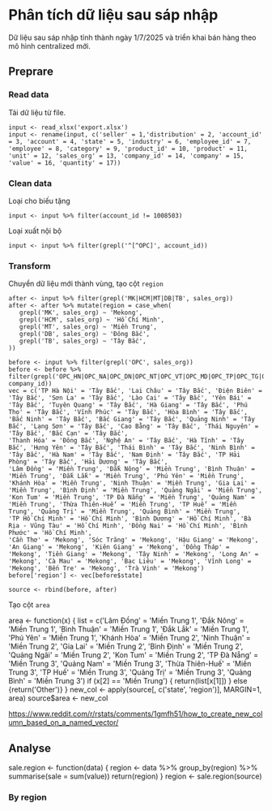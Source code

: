 # Phân tích dữ liệu sau sáp nhập
Dữ liệu sau sáp nhập tỉnh thành ngày 1/7/2025 và triển khai bán hàng theo mô hình centralized mới.

## Preprare
### Read data
Tải dữ liệu từ file.
```
input <- read_xlsx('export.xlsx')
input <- rename(input, c('seller' = 1,'distribution' = 2, 'account_id' = 3, 'account' = 4, 'state' = 5, 'industry' = 6, 'employee_id' = 7, 'employee' = 8, 'category' = 9, 'product_id' = 10, 'product' = 11, 'unit' = 12, 'sales_org' = 13, 'company_id' = 14, 'company' = 15, 'value' = 16, 'quantity' = 17))
```
### Clean data
Loại cho biếu tặng
```
input <- input %>% filter(account_id != 1008503)
```
Loại xuất nội bộ
```
input <- input %>% filter(grepl('^[^OPC]', account_id))
```
### Transform
Chuyển dữ liệu mới thành vùng, tạo cột `region`
```
after <- input %>% filter(grepl('MK|HCM|MT|DB|TB', sales_org))
after <- after %>% mutate(region = case_when(
   grepl('MK', sales_org) ~ 'Mekong',
   grepl('HCM', sales_org) ~ 'Hồ Chí Minh',
   grepl('MT', sales_org) ~ 'Miền Trung',
   grepl('DB', sales_org) ~ 'Đông Bắc',
   grepl('TB', sales_org) ~ 'Tây Bắc',
))
```
```
before <- input %>% filter(grepl('OPC', sales_org))
before <- before %>% filter(grepl('OPC_HN|OPC_NA|OPC_DN|OPC_NT|OPC_VT|OPC_MD|OPC_TP|OPC_TG|OPC_CT', company_id))
vec = c('TP Hà Nội' = 'Tây Bắc', 'Lai Châu' = 'Tây Bắc', 'Điện Biên' = 'Tây Bắc', 'Sơn La' = 'Tây Bắc', 'Lào Cai' = 'Tây Bắc', 'Yên Bái' = 'Tây Bắc', 'Tuyên Quang' = 'Tây Bắc', 'Hà Giang' = 'Tây Bắc', 'Phú Thọ' = 'Tây Bắc', 'Vĩnh Phúc' = 'Tây Bắc', 'Hòa Bình' = 'Tây Bắc', 'Bắc Ninh' = 'Tây Bắc', 'Bắc Giang' = 'Tây Bắc', 'Quảng Ninh' = 'Tây Bắc', 'Lạng Sơn' = 'Tây Bắc', 'Cao Bằng' = 'Tây Bắc', 'Thái Nguyên' = 'Tây Bắc', 'Bắc Cạn' = 'Tây Bắc',
'Thanh Hóa' = 'Đông Bắc', 'Nghệ An' = 'Tây Bắc', 'Hà Tĩnh' = 'Tây Bắc', 'Hưng Yên' = 'Tây Bắc', 'Thái Bình' = 'Tây Bắc', 'Ninh Bình' = 'Tây Bắc', 'Hà Nam' = 'Tây Bắc', 'Nam Ðịnh' = 'Tây Bắc', 'TP Hải Phòng' = 'Tây Bắc', 'Hải Dương' = 'Tây Bắc',
'Lâm Ðồng' = 'Miền Trung', 'Đắk Nông' = 'Miền Trung', 'Bình Thuận' = 'Miền Trung', 'Đắk Lắk' = 'Miền Trung', 'Phú Yên' = 'Miền Trung', 'Khánh Hòa' = 'Miền Trung', 'Ninh Thuận' = 'Miền Trung', 'Gia Lai' = 'Miền Trung', 'Bình Định' = 'Miền Trung', 'Quảng Ngãi' = 'Miền Trung', 'Kon Tum' = 'Miền Trung', 'TP Đà Nẵng' = 'Miền Trung', 'Quảng Nam' = 'Miền Trung', 'Thừa Thiên-Huế' = 'Miền Trung', 'TP Huế' = 'Miền Trung', 'Quảng Trị' = 'Miền Trung', 'Quảng Bình' = 'Miền Trung',
'TP Hồ Chí Minh' = 'Hồ Chí Minh', 'Bình Dương' = 'Hồ Chí Minh', 'Bà Rịa - Vũng Tàu' = 'Hồ Chí Minh', 'Ðồng Nai' = 'Hồ Chí Minh', 'Bình Phước' = 'Hồ Chí Minh',
'Cần Thơ' = 'Mekong', 'Sóc Trăng' = 'Mekong', 'Hậu Giang' = 'Mekong', 'An Giang' = 'Mekong', 'Kiên Giang' = 'Mekong', 'Ðồng Tháp' = 'Mekong', 'Tiền Giang' = 'Mekong', 'Tây Ninh' = 'Mekong', 'Long An' = 'Mekong', 'Cà Mau' = 'Mekong', 'Bạc Liêu' = 'Mekong', 'Vĩnh Long' = 'Mekong', 'Bến Tre' = 'Mekong', 'Trà Vinh' = 'Mekong')
before['region'] <- vec[before$state]
```
```
source <- rbind(before, after)
```
Tạo cột `area`

area <- function(x) {
   list = c('Lâm Ðồng' = 'Miền Trung 1', 'Đắk Nông' = 'Miền Trung 1', 'Bình Thuận' = 'Miền Trung 1', 'Đắk Lắk' = 'Miền Trung 1', 'Phú Yên' = 'Miền Trung 1',
      'Khánh Hòa' = 'Miền Trung 2', 'Ninh Thuận' = 'Miền Trung 2', 'Gia Lai' = 'Miền Trung 2', 'Bình Định' = 'Miền Trung 2', 'Quảng Ngãi'       = 'Miền Trung 2', 'Kon Tum' = 'Miền Trung 2', 
      'TP Đà Nẵng' = 'Miền Trung 3', 'Quảng Nam' = 'Miền Trung 3', 'Thừa Thiên-Huế' = 'Miền Trung 3', 'TP Huế' = 'Miền Trung 3', 'Quảng Trị' = 'Miền Trung 3', 'Quảng Bình' = 'Miền Trung 3')
   if (x[2] == 'Miền Trung') {
      return(list[x[1]])
   } else {return('Other')}
}
new_col <- apply(source[, c('state', 'region')], MARGIN=1, area)
source$area <- new_col


https://www.reddit.com/r/rstats/comments/1gmfh51/how_to_create_new_column_based_on_a_named_vector/
## Analyse
sale.region <- function(data) {
   region <- data %>% group_by(region) %>% summarise(sale = sum(value))
   return(region)
}
region <- sale.region(source)
### By region
